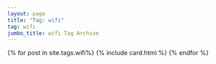 ```yaml
---
layout: page
title: "Tag: wifi"
tag: wifi
jumbo_title: wifi Tag Archive
---
```


{% for post in site.tags.wifi%}
{% include card.html %}
{% endfor %}
